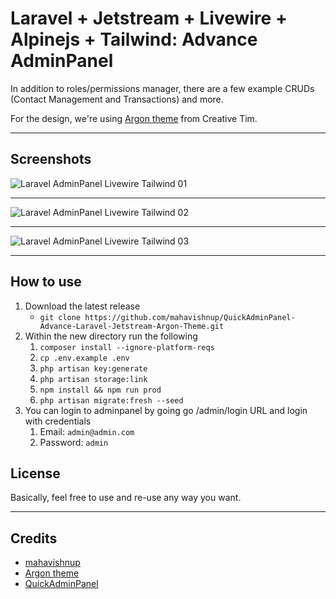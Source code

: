 # Laravel + Jetstream + Livewire + Alpinejs + Tailwind: Advance AdminPanel

In addition to roles/permissions manager, there are a few example CRUDs (Contact Management and Transactions) and more.

For the design, we're using [Argon theme](https://github.com/laravel-frontend-presets/argon) from Creative Tim.

- - - - -

## Screenshots

![Laravel AdminPanel Livewire Tailwind 01](https://blog.quickadminpanel.com/wp-content/uploads/2021/04/Screenshot-2021-04-20-at-10.52.09.png)

- - - - -

![Laravel AdminPanel Livewire Tailwind 02](https://blog.quickadminpanel.com/wp-content/uploads/2021/04/Screenshot-2021-04-20-at-10.52.45.png)

- - - - -

![Laravel AdminPanel Livewire Tailwind 03](https://blog.quickadminpanel.com/wp-content/uploads/2021/04/Screenshot-2021-04-20-at-10.53.05.png)

- - - - -


## How to use
1. Download the latest release
    - `git clone https://github.com/mahavishnup/QuickAdminPanel-Advance-Laravel-Jetstream-Argon-Theme.git`
2. Within the new directory run the following
    1. `composer install --ignore-platform-reqs`
    2. `cp .env.example .env`
    3. `php artisan key:generate`
    4. `php artisan storage:link`
    5. `npm install && npm run prod`
    6. `php artisan migrate:fresh --seed`
3. You can login to adminpanel by going go /admin/login URL and login with credentials
    1. Email: `admin@admin.com`
    2. Password: `admin`

## License

Basically, feel free to use and re-use any way you want.

---

## Credits

- [mahavishnup](https://github.com/mahavishnup/QuickAdminPanel-Advance-Laravel-Jetstream-Argon-Theme)
- [Argon theme](https://github.com/laravel-frontend-presets/argon)
- [QuickAdminPanel](https://quickadminpanel.com)
